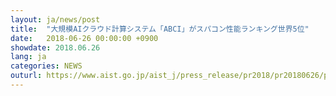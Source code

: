 ```yaml
---
layout: ja/news/post
title:  "大規模AIクラウド計算システム「ABCI」がスパコン性能ランキング世界5位"
date:   2018-06-26 00:00:00 +0900
showdate: 2018.06.26
lang: ja
categories: NEWS
outurl: https://www.aist.go.jp/aist_j/press_release/pr2018/pr20180626/pr20180626.html
---
```

